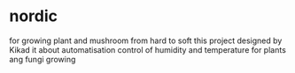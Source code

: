 # nordic
for growing plant and mushroom from hard to soft
this project designed by Kikad
it about automatisation control of humidity and temperature for plants ang fungi growing
